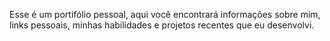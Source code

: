 Esse é um portifólio pessoal, aqui você encontrará informações sobre mim, links pessoais, minhas habilidades e projetos recentes que eu desenvolvi.
